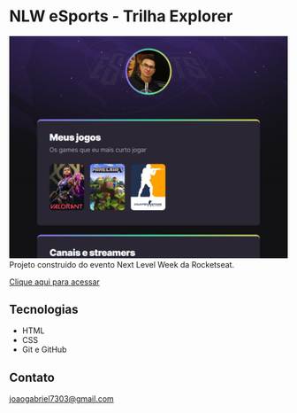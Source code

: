 # NLW eSports - Trilha Explorer 
![preview](./.github/preview.png)
Projeto construido do evento Next Level Week da Rocketseat.

[Clique aqui para acessar](https://grandezin.github.io/nlwExplorer/)

## Tecnologias 
- HTML
- CSS
- Git e GitHub

## Contato 
joaogabriel7303@gmail.com
